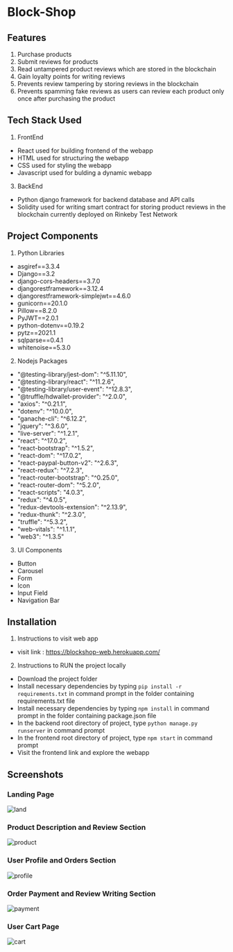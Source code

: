 # Block-Shop
## Features
1. Purchase products
2. Submit reviews for products
3. Read untampered product reviews which are stored in the blockchain
4. Gain loyalty points for writing reviews 
5. Prevents review tampering by storing reviews in the blockchain 
6. Prevents spamming fake reviews as users can review each product only once after purchasing the product
## Tech Stack Used
1. FrontEnd 
* React used for building frontend of the webapp
* HTML used for structuring the webapp
* CSS used for styling the webapp
* Javascript used for bulding a dynamic webapp
3. BackEnd
* Python django framework for backend database and API calls
* Solidity used for writing smart contract for storing product reviews in the blockchain currently deployed on Rinkeby Test Network
## Project Components
1. Python Libraries
* asgiref==3.3.4
* Django==3.2
* django-cors-headers==3.7.0
* djangorestframework==3.12.4
* djangorestframework-simplejwt==4.6.0
* gunicorn==20.1.0
* Pillow==8.2.0
* PyJWT==2.0.1
* python-dotenv==0.19.2
* pytz==2021.1
* sqlparse==0.4.1
* whitenoise==5.3.0
2. Nodejs Packages 
* "@testing-library/jest-dom": "^5.11.10",
* "@testing-library/react": "^11.2.6",
* "@testing-library/user-event": "^12.8.3",
* "@truffle/hdwallet-provider": "^2.0.0",
* "axios": "^0.21.1",
* "dotenv": "^10.0.0",
* "ganache-cli": "^6.12.2",
* "jquery": "^3.6.0",
* "live-server": "^1.2.1",
* "react": "^17.0.2",
* "react-bootstrap": "^1.5.2",
* "react-dom": "^17.0.2",
* "react-paypal-button-v2": "^2.6.3",
* "react-redux": "^7.2.3",
* "react-router-bootstrap": "^0.25.0",
* "react-router-dom": "^5.2.0",
* "react-scripts": "4.0.3",
* "redux": "^4.0.5",
* "redux-devtools-extension": "^2.13.9",
* "redux-thunk": "^2.3.0",
* "truffle": "^5.3.2",
* "web-vitals": "^1.1.1",
* "web3": "^1.3.5"
3. UI Components
* Button 
* Carousel
* Form
* Icon
* Input Field
* Navigation Bar
## Installation
1. Instructions to visit web app
* visit link : https://blockshop-web.herokuapp.com/

2. Instructions to RUN the project locally
* Download the project folder
* Install necessary dependencies by typing `pip install -r requirements.txt` in command prompt in the folder containing requirements.txt file
* Install necessary dependencies by typing `npm install` in command prompt in the folder containing package.json file
* In the backend root directory of project, type `python manage.py runserver` in command prompt
* In the frontend root directory of project, type `npm start` in command prompt
* Visit the frontend link and explore the webapp
 
## Screenshots
### Landing Page
![land](https://user-images.githubusercontent.com/73059947/148222358-15ef78df-14b1-4287-82cf-47dbaa887d0f.png)



### Product Description and Review Section 
![product](https://user-images.githubusercontent.com/73059947/148222405-7ca1180d-bd89-4b9e-9d97-8056840dc47c.png)



### User Profile and Orders Section
![profile](https://user-images.githubusercontent.com/73059947/148222479-25b0d1e7-c860-4bdc-a073-03ef06f436c2.png)



### Order Payment and Review Writing Section
![payment](https://user-images.githubusercontent.com/73059947/148222560-4fa69fcd-7135-4276-b2a0-6927953d9074.png)



### User Cart Page
![cart](https://user-images.githubusercontent.com/73059947/148222829-004ada5f-12d6-40e4-9dc8-bd6a39b6369f.png)
